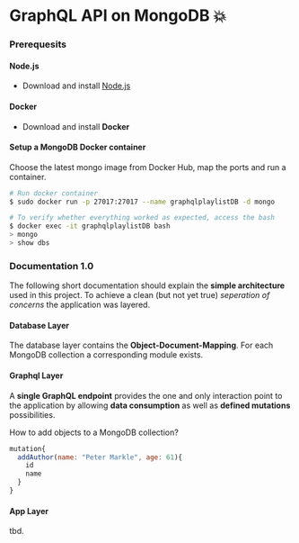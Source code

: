 # GraphQL API on MongoDB :boom:

### Prerequesits

#### Node.js

- Download and install [Node.js](http://nodejs.org)

#### Docker

- Download and install **Docker**

#### Setup a MongoDB Docker container

Choose the latest mongo image from Docker Hub, map the ports and run a container.

```bash
# Run docker container
$ sudo docker run -p 27017:27017 --name graphqlplaylistDB -d mongo

# To verify whether everything worked as expected, access the bash
$ docker exec -it graphqlplaylistDB bash
> mongo
> show dbs

```

### Documentation 1.0

The following short documentation should explain the **simple architecture** used in this project.
To achieve a clean (but not yet true) _seperation of concerns_ the application was layered.

#### Database Layer

The database layer contains the **Object-Document-Mapping**. For each MongoDB collection a corresponding module exists.

#### Graphql Layer

A **single GraphQL endpoint** provides the one and only interaction point to the application by allowing
**data consumption** as well as **defined mutations** possibilities.

How to add objects to a MongoDB collection?

```js
mutation{
  addAuthor(name: "Peter Markle", age: 61){
    id
    name
  }
}
```

#### App Layer

tbd.